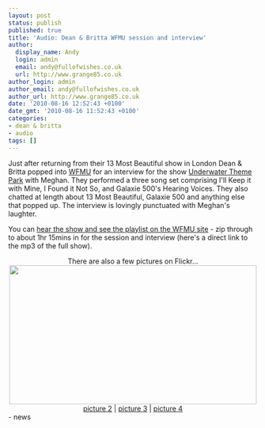 ```yaml
---
layout: post
status: publish
published: true
title: 'Audio: Dean & Britta WFMU session and interview'
author:
  display_name: Andy
  login: admin
  email: andy@fullofwishes.co.uk
  url: http://www.grange85.co.uk
author_login: admin
author_email: andy@fullofwishes.co.uk
author_url: http://www.grange85.co.uk
date: '2010-08-16 12:52:43 +0100'
date_gmt: '2010-08-16 11:52:43 +0100'
categories:
- dean & britta
- audio
tags: []
---
```

<div>Just after returning from their 13 Most Beautiful show in London Dean &amp; Britta popped into <a href="http://www.wfmu.org">WFMU</a> for an interview for the show <a href="http://www.wfmu.org/playlists/MN">Underwater Theme Park</a> with Meghan. They performed a three song set comprising I&#039;ll Keep it with Mine, I Found it Not So, and Galaxie 500&#039;s Hearing Voices. They also chatted at length about 13 Most Beautiful, Galaxie 500 and anything else that popped up. The interview is lovingly punctuated with Meghan&#039;s laughter.
<p /> You can <a href="http://www.wfmu.org/playlists/shows/36894">hear the show and see the playlist on the WFMU site</a> - zip through to about 1hr 15mins in for the session and interview (here&#039;s a <span class="removed_link" title="http://mp3archives.wfmu.org/archive/kdb/mp3jump2010.mp3/0:7:6/0/MN/mn100812.mp3">direct link to the mp3 of the full show</span>).
<p />
<div style="text-align: center">There are also a few pictures on Flickr...<br /><a href="http://www.flickr.com/photos/tront/4880912771"><img src="http://farm5.static.flickr.com/4136/4880912771_fd8bcc7d26.jpg" border="0" height="281" width="500" /></a><br /><a href="http://www.flickr.com/photos/tront/4880911195/in/photostream/">picture 2</a> | <a href="http://www.flickr.com/photos/tront/4881518216/in/photostream/">picture 3</a> | <a href="http://www.flickr.com/photos/tront/4881517920/in/photostream/">picture 4</a>  </div>
- news
</p></div>
